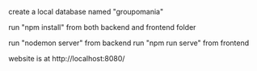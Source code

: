 create a local database named "groupomania"

run "npm install" from both backend and frontend folder

run "nodemon server" from backend
run "npm run serve" from frontend

website is at http://localhost:8080/
